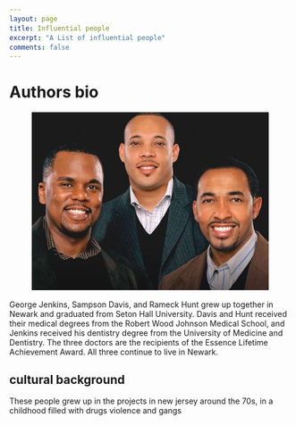 ```yaml
---
layout: page
title: Influential people
excerpt: "A List of influential people"
comments: false
---
```


# Authors bio
<figure class="">
    <a href="/images/ott.jpg"><img src="/images/ott.jpg"></a>
    <figcaption></figcaption>
</figure>
George Jenkins, Sampson Davis, and Rameck Hunt grew up together in Newark and graduated from Seton Hall University. Davis and Hunt received their medical degrees from the Robert Wood Johnson Medical School, and Jenkins received his dentistry degree from the University of Medicine and Dentistry. The three doctors are the recipients of the Essence Lifetime Achievement Award. All three continue to live in Newark.

## cultural background
These people grew up in the projects in new jersey around the 70s, in a childhood filled with drugs violence and gangs

